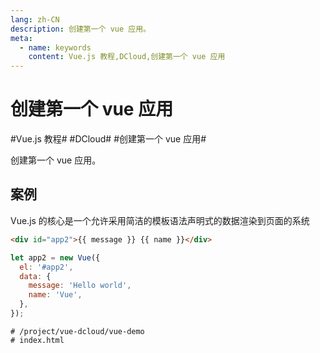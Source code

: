 ```yaml
---
lang: zh-CN
description: 创建第一个 vue 应用。
meta:
  - name: keywords
    content: Vue.js 教程,DCloud,创建第一个 vue 应用
---
```


# 创建第一个 vue 应用

\#Vue.js 教程#
\#DCloud#
\#创建第一个 vue 应用#

创建第一个 vue 应用。

## 案例

Vue.js 的核心是一个允许采用简洁的模板语法声明式的数据渲染到页面的系统

```html
<div id="app2">{{ message }} {{ name }}</div>
```

```js
let app2 = new Vue({
  el: '#app2',
  data: {
    message: 'Hello world',
    name: 'Vue',
  },
});
```

```shell
# /project/vue-dcloud/vue-demo
# index.html
```